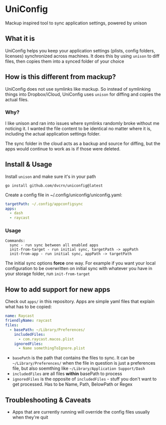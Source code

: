 # UniConfig

Mackup inspired tool to sync application settings, powered by unison


## What it is 

UniConfig helps you keep your application settings (plists, config folders, licenses) synchronized across machines. It does this by using `unison` to diff files, then copies them into a synced folder of your choice

## How is this different from mackup? 

UniConfig does not use symlinks like mackup. So instead of symlinking things into Dropbox/iCloud, UniConfig uses `unison` for diffing and copies the actual files. 

### Why?

I like unison and ran into issues where symlinks randomly broke without me noticing it. I wanted the file content to be identical no matter where it is, including the actual application settings folder.

The sync folder in the cloud acts as a backup and source for diffing, but the apps would continue to work as is if those were deleted.

## Install & Usage 

Install `unison` and make sure it's in your path

```
go install github.com/dvcrn/uniconfig@latest
```

Create a config file in ~/.config/uniconfig/uniconfig.yaml:

```yaml
targetPath: ~/.config/appconfigsync
apps:
  - dash
  - raycast
```

### Usage
```
Commands:
  sync - run sync between all enabled apps
  init-from-target - run initial sync, targetPath -> appPath
  init-from-app - run initial sync, appPath -> targetPath
```

The initial sync options **force** one way. For example if you want your local configuration to be overwritten on initial sync with whatever you have in your storage folder, run `init-from-target`

## How to add support for new apps

Check out `apps/` in this repository. Apps are simple yaml files that explain what has to be copied:

```yaml
name: Raycast
friendlyName: raycast
files:
  - basePath: ~/Library/Preferences/
    includedFiles:
      - com.raycast.macos.plist
    ignoredFiles:
      - Name somethingToIgnore.plist
```

- `basePath` is the path that contains the files to sync. It can be `~/Library/Preferences/` when the file in question is just a preferences file, but also soemthing like `~/Library/Application Support/Dash`
- `includedFiles` are all files **within** basePath to process
- `ignoredFiles` is the opposite of `includedFiles` - stuff you don't want to get processed. Has to be Name, Path, BelowPath or Regex

## Troubleshooting & Caveats

- Apps that are currently running will override the config files usually when they're quit